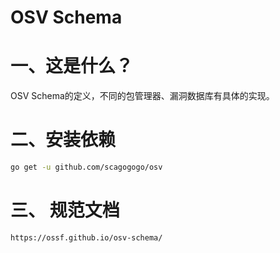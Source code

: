 # OSV Schema

# 一、这是什么？

OSV Schema的定义，不同的包管理器、漏洞数据库有具体的实现。

# 二、安装依赖

```bash
go get -u github.com/scagogogo/osv
```

# 三、 规范文档

```text
https://ossf.github.io/osv-schema/
```
